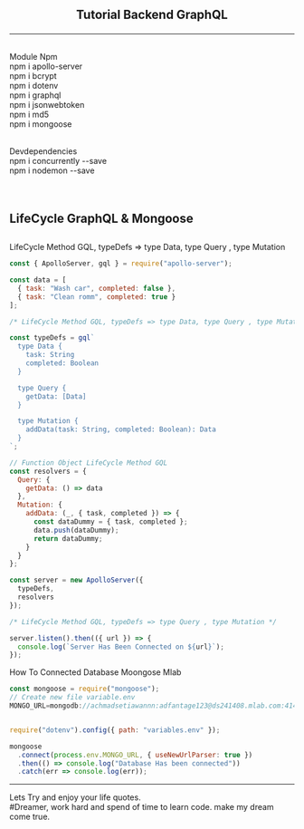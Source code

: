 <h2><p align="center"> Tutorial Backend GraphQL </h2>
<hr/>

<br> Module Npm <br>
npm i apollo-server <br>
npm i bcrypt<br>
npm i dotenv<br>
npm i graphql<br>
npm i jsonwebtoken<br>
npm i md5<br>
npm i mongoose<br>

<br>Devdependencies<br>
npm i concurrently --save<br>
npm i nodemon --save<br>
<br>
<br>

<div><h2>LifeCycle GraphQL & Mongoose <h2/></div>

<p>LifeCycle Method GQL, typeDefs => type Data, type Query , type Mutation</p>

```javascript
const { ApolloServer, gql } = require("apollo-server");

const data = [
  { task: "Wash car", completed: false },
  { task: "Clean romm", completed: true }
];

/* LifeCycle Method GQL, typeDefs => type Data, type Query , type Mutation */

const typeDefs = gql`
  type Data {
    task: String
    completed: Boolean
  }

  type Query {
    getData: [Data]
  }

  type Mutation {
    addData(task: String, completed: Boolean): Data
  }
`;

// Function Object LifeCycle Method GQL
const resolvers = {
  Query: {
    getData: () => data
  },
  Mutation: {
    addData: (_, { task, completed }) => {
      const dataDummy = { task, completed };
      data.push(dataDummy);
      return dataDummy;
    }
  }
};

const server = new ApolloServer({
  typeDefs,
  resolvers
});

/* LifeCycle Method GQL, typeDefs => type Query , type Mutation */

server.listen().then(({ url }) => {
  console.log(`Server Has Been Connected on ${url}`);
});
```

<div>
    <p>
    How To Connected Database Moongose Mlab
    </p>
</div>

```javascript
const mongoose = require("mongoose");
// Create new file variable.env
MONGO_URL=mongodb://achmadsetiawannn:adfantage123@ds241408.mlab.com:41408/blog_db


require("dotenv").config({ path: "variables.env" });

mongoose
  .connect(process.env.MONGO_URL, { useNewUrlParser: true })
  .then(() => console.log("Database Has been connected"))
  .catch(err => console.log(err));
```

<hr/>
<div>
    <p>
    Lets Try and enjoy your life quotes. <br>
    #Dreamer, work hard and spend of time to learn code. make my dream come true.
    </p>
</div>
